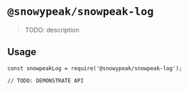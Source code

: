 # `@snowypeak/snowpeak-log`

> TODO: description

## Usage

```
const snowpeakLog = require('@snowypeak/snowpeak-log');

// TODO: DEMONSTRATE API
```
